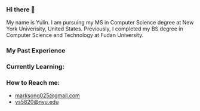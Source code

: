 ### Hi there 👋
My name is Yulin. I am pursuing my MS in Computer Science degree at New York Univerisity, United States. Previously, I completed my BS degree in Computer Science and Technology at Fudan University. 

### My Past Experience


### Currently Learning:

### How to Reach me:
- marksong025@gmail.com
- ys5820@nyu.edu




<!--
**SoyMark/SoyMark** is a ✨ _special_ ✨ repository because its `README.md` (this file) appears on your GitHub profile.

Here are some ideas to get you started:

- 🔭 I’m currently working on ...
- 🌱 I’m currently learning ...
- 👯 I’m looking to collaborate on ...
- 🤔 I’m looking for help with ...
- 💬 Ask me about ...
- 📫 How to reach me: ...
- 😄 Pronouns: ...
- ⚡ Fun fact: ...
-->
